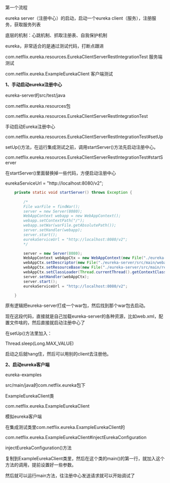 

 

第一个流程

eureka server（注册中心）的启动，启动一个eureka client（服务），注册服务，获取服务列表

底层的机制：心跳机制、抓取注册表、自我保护机制

eureka，非常适合的是通过测试代码，打断点跟进



com.netflix.eureka.resources.EurekaClientServerRestIntegrationTest    	服务端测试

com.netflix.eureka.ExampleEurekaClient														 客户端测试

 

**1、手动启动eureka注册中心**

 



eureka-server的src/test/java

com.netflix.eureka.resources包

com.netflix.eureka.resources.EurekaClientServerRestIntegrationTest

手动启动Eureka注册中心



com.netflix.eureka.resources.EurekaClientServerRestIntegrationTest#setUp

setUp()方法，在运行集成测试之前，调用startServer()方法先启动注册中心。



com.netflix.eureka.resources.EurekaClientServerRestIntegrationTest#startServer

在startServer()里面替换掉一些代码，方便启动注册中心

eurekaServiceUrl = "http://localhost:8080/v2"; 

```java
    private static void startServer() throws Exception {
		
        /*        
		File warFile = findWar();
        server = new Server(8080);
        WebAppContext webapp = new WebAppContext();
        webapp.setContextPath("/");
        webapp.setWar(warFile.getAbsolutePath());
        server.setHandler(webapp);
        server.start();
        eurekaServiceUrl = "http://localhost:8080/v2";
        */

        server = new Server(8080);
        WebAppContext webAppCtx = new WebAppContext(new File("./eureka-server/src/main/webapp").getAbsolutePath(), "/");
        webAppCtx.setDescriptor(new File("./eureka-server/src/main/webapp/WEB-INF/web.xml").getAbsolutePath());
        webAppCtx.setResourceBase(new File("./eureka-server/src/main/resources").getAbsolutePath());
        webAppCtx.setClassLoader(Thread.currentThread().getContextClassLoader());
        server.setHandler(webAppCtx);
        server.start();
        eurekaServiceUrl = "http://localhost:8080/v2";

    }
```

 原有逻辑把eureka-server打成一个war包，然后找到那个war包去启动。

现在这段代码，直接就是自己加载eureka-server的各种资源，比如web.xml，配置文件啥的，然后直接就启动注册中心了



在setUp()方法里加入：

Thread.sleep(Long.MAX_VALUE)

启动之后就hang住，然后可以用别的client去注册他。

 

 

**2、启动eureka客户端**

 

eureka-examples

src/main/java的com.netflix.eureka包下



ExampleEurekaClient类

com.netflix.eureka.ExampleEurekaClient

模拟eureka客户端

 

在集成测试类里com.netflix.eureka.ExampleEurekaClient的

com.netflix.eureka.ExampleEurekaClient#injectEurekaConfiguration

injectEurekaConfiguration()方法

复制到ExampleEurekaClient类里，然后在这个类的main()的第一行，就加入这个方法的调用，提前设置好一些参数。

然后就可以运行main方法，往注册中心发送请求就可以开始调试了



 

 

